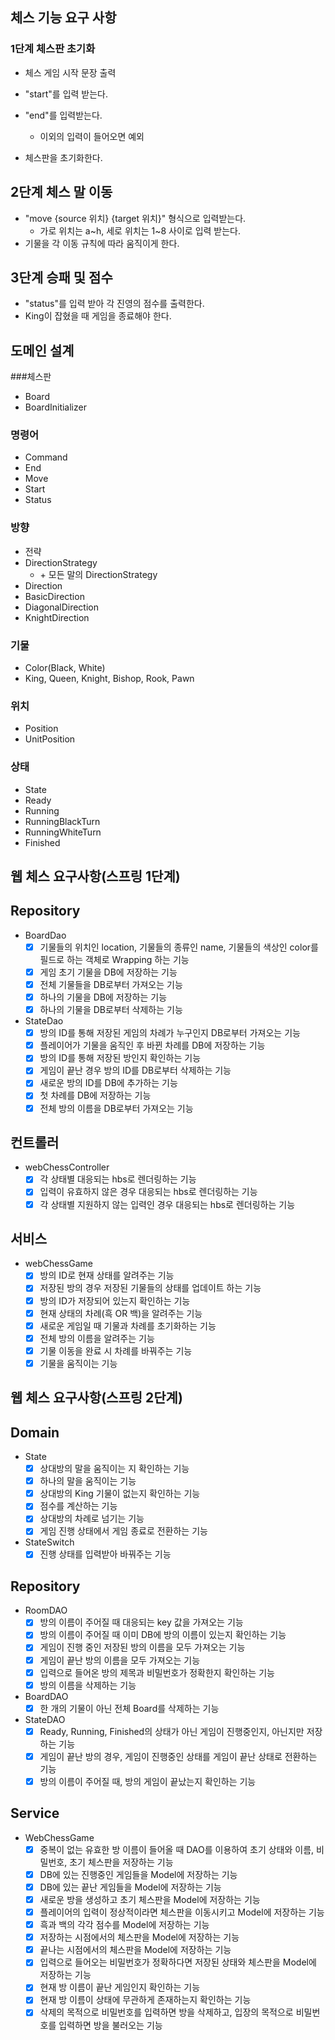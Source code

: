 ## 체스 기능 요구 사항

### 1단계 체스판 초기화
- 체스 게임 시작 문장 출력
- "start"를 입력 받는다.
- "end"를 입력받는다.
  - 이외의 입력이 들어오면 예외

- 체스판을 초기화한다.

## 2단계 체스 말 이동
- "move {source 위치} {target 위치}" 형식으로 입력받는다.
  - 가로 위치는 a~h, 세로 위치는 1~8 사이로 입력 받는다.
- 기물을 각 이동 규칙에 따라 움직이게 한다.

## 3단계 승패 및 점수
- "status"를 입력 받아 각 진영의 점수를 출력한다.
- King이 잡혔을 때 게임을 종료해야 한다.


## 도메인 설계
###체스판
- Board
- BoardInitializer
### 명령어
  - Command
  - End
  - Move
  - Start
  - Status
### 방향
  - 전략
  - DirectionStrategy
    - \+ 모든 말의 DirectionStrategy
  - Direction
  - BasicDirection
  - DiagonalDirection
  - KnightDirection
### 기물
- Color(Black, White)
- King, Queen, Knight, Bishop, Rook, Pawn
### 위치
- Position
- UnitPosition
### 상태
- State
- Ready
- Running
- RunningBlackTurn
- RunningWhiteTurn
- Finished

## 웹 체스 요구사항(스프링 1단계)

## Repository
- BoardDao
    - [x] 기물들의 위치인 location, 기물들의 종류인 name, 기물들의 색상인 color를 필드로 하는 객체로 Wrapping 하는 기능
    - [x] 게임 초기 기물을 DB에 저장하는 기능
    - [x] 전체 기물들을 DB로부터 가져오는 기능
    - [x] 하나의 기물을 DB에 저장하는 기능
    - [x] 하나의 기물을 DB로부터 삭제하는 기능
- StateDao
    - [x] 방의 ID를 통해 저장된 게임의 차례가 누구인지 DB로부터 가져오는 기능
    - [x] 플레이어가 기물을 움직인 후 바뀐 차례를 DB에 저장하는 기능
    - [x] 방의 ID를 통해 저장된 방인지 확인하는 기능
    - [x] 게임이 끝난 경우 방의 ID를 DB로부터 삭제하는 기능
    - [x] 새로운 방의 ID를 DB에 추가하는 기능
    - [x] 첫 차례를 DB에 저장하는 기능
    - [x] 전체 방의 이름을 DB로부터 가져오는 기능

## 컨트롤러
- webChessController
    - [X] 각 상태별 대응되는 hbs로 렌더링하는 기능
    - [X] 입력이 유효하지 않은 경우 대응되는 hbs로 렌더링하는 기능
    - [X] 각 상태별 지원하지 않는 입력인 경우 대응되는 hbs로 렌더링하는 기능

## 서비스
- webChessGame
    - [X] 방의 ID로 현재 상태를 알려주는 기능
    - [X] 저장된 방의 경우 저장된 기물들의 상태를 업데이트 하는 기능
    - [X] 방의 ID가 저장되어 있는지 확인하는 기능
    - [X] 현재 상태의 차례(흑 OR 백)을 알려주는 기능
    - [X] 새로운 게임일 때 기물과 차례를 초기화하는 기능
    - [X] 전체 방의 이름을 알려주는 기능
    - [X] 기물 이동을 완료 시 차례를 바꿔주는 기능
    - [X] 기물을 움직이는 기능

## 웹 체스 요구사항(스프링 2단계)

## Domain
  - State
    - [x] 상대방의 말을 움직이는 지 확인하는 기능
    - [x] 하나의 말을 움직이는 기능
    - [x] 상대방의 King 기물이 없는지 확인하는 기능
    - [x] 점수를 계산하는 기능
    - [x] 상대방의 차례로 넘기는 기능
    - [x] 게임 진행 상태에서 게임 종료로 전환하는 기능
    
  - StateSwitch
    - [x] 진행 상태를 입력받아 바꿔주는 기능

## Repository
  - RoomDAO
    - [x] 방의 이름이 주어질 때 대응되는 key 값을 가져오는 기능
    - [x] 방의 이름이 주어질 때 이미 DB에 방의 이름이 있는지 확인하는 기능
    - [x] 게임이 진행 중인 저장된 방의 이름을 모두 가져오는 기능
    - [x] 게임이 끝난 방의 이름을 모두 가져오는 기능
    - [x] 입력으로 들어온 방의 제목과 비밀번호가 정확한지 확인하는 기능
    - [x] 방의 이름을 삭제하는 기능

  - BoardDAO
    - [x] 한 개의 기물이 아닌 전체 Board를 삭제하는 기능
  
  - StateDAO
    - [x] Ready, Running, Finished의 상태가 아닌 게임이 진행중인지, 아닌지만 저장하는 기능
    - [x] 게임이 끝난 방의 경우, 게임이 진행중인 상태를 게임이 끝난 상태로 전환하는 기능
    - [x] 방의 이름이 주어질 때, 방의 게임이 끝났는지 확인하는 기능

## Service
  - WebChessGame
    - [x] 중복이 없는 유효한 방 이름이 들어올 때 DAO를 이용하여 초기 상태와 이름, 비밀번호, 초기 체스판을 저장하는 기능
    - [x] DB에 있는 진행중인 게임들을 Model에 저장하는 기능
    - [x] DB에 있는 끝난 게임들을 Model에 저장하는 기능
    - [x] 새로운 방을 생성하고 초기 체스판을 Model에 저장하는 기능
    - [x] 플레이어의 입력이 정상적이라면 체스판을 이동시키고 Model에 저장하는 기능
    - [x] 흑과 백의 각각 점수를 Model에 저장하는 기능
    - [x] 저장하는 시점에서의 체스판을 Model에 저장하는 기능
    - [x] 끝나는 시점에서의 체스판을 Model에 저장하는 기능
    - [x] 입력으로 들어오는 비밀번호가 정확하다면 저장된 상태와 체스판을 Model에 저장하는 기능
    - [x] 현재 방 이름이 끝난 게임인지 확인하는 기능
    - [x] 현재 방 이름이 상태에 무관하게 존재하는지 확인하는 기능
    - [x] 삭제의 목적으로 비밀번호를 입력하면 방을 삭제하고, 입장의 목적으로 비밀번호를 입력하면 방을 불러오는 기능